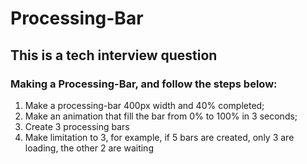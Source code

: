 # Processing-Bar
## This is a tech interview question
### Making a Processing-Bar, and follow the steps below:
1. Make a processing-bar 400px width and 40% completed;
2. Make an animation that fill the bar from 0% to 100% in 3 seconds;
3. Create 3 processing bars
4. Make limitation to 3, for example, if 5 bars are created, only 3 are loading, the other 2 are waiting
